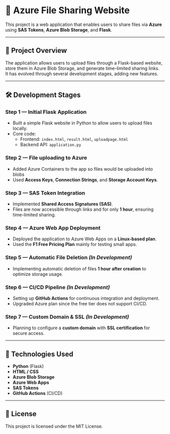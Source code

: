# 📂 Azure File Sharing Website

This project is a web application that enables users to share files via **Azure** using **SAS Tokens**, **Azure Blob Storage**, and **Flask**.

---

## 📜 Project Overview

The application allows users to upload files through a Flask-based website, store them in Azure Blob Storage, and generate time-limited sharing links.  
It has evolved through several development stages, adding new features.

---

## 🛠 Development Stages

### **Step 1 — Initial Flask Application**
- Built a simple Flask website in Python to allow users to upload files locally.
- Core code:
  - Frontend: `index.html`, `result.html`, `uploadpage.html`
  - Backend API: `application.py`

### **Step 2 — File uploading to Azure**
- Added Azure Containers to the app so files would be uploaded into blobs
- Used **Access Keys**, **Connection Strings**, and **Storage Account Keys**.

### **Step 3 — SAS Token Integration**
- Implemented **Shared Access Signatures (SAS)**.
- Files are now accessible through links and for only **1 hour**, ensuring time-limited sharing.

### **Step 4 — Azure Web App Deployment**
- Deployed the application to Azure Web Apps on a **Linux-based plan**.
- Used the **F1 Free Pricing Plan** mainly for testing small apps.

### **Step 5 — Automatic File Deletion** *(In Development)*
- Implementing automatic deletion of files **1 hour after creation** to optimize storage usage.

### **Step 6 — CI/CD Pipeline** *(In Development)*
- Setting up **GitHub Actions** for continuous integration and deployment.
- Upgraded Azure plan since the free tier does not support CI/CD.

### **Step 7 — Custom Domain & SSL** *(In Development)*
- Planning to configure a **custom domain** with **SSL certification** for secure access.

---

## 🚀 Technologies Used
- **Python** (Flask)
- **HTML / CSS**
- **Azure Blob Storage**
- **Azure Web Apps**
- **SAS Tokens**
- **GitHub Actions** (CI/CD)

---

## 📄 License
This project is licensed under the MIT License.
